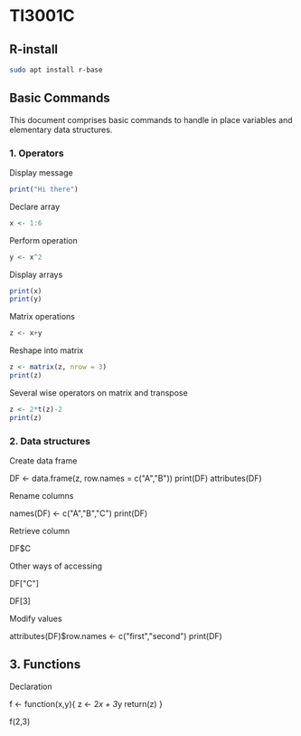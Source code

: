 # TI3001C

## R-install

```bash
sudo apt install r-base
```

## Basic Commands

This document comprises basic commands to handle in place variables and elementary data structures.

### 1. Operators

Display message

```r
print("Hi there")
```

Declare array

```r
x <- 1:6
```

Perform operation

```r
y <- x^2
```

Display arrays

```r
print(x)
print(y)
```

Matrix operations

```r
z <- x+y
```

Reshape into matrix

```r
z <- matrix(z, nrow = 3)
print(z)
```

Several wise operators on matrix and transpose

```r
z <- 2*t(z)-2
print(z)
```

### 2. Data structures

Create data frame

DF <- data.frame(z, row.names = c("A","B"))
print(DF)
attributes(DF)

Rename columns

names(DF) <- c("A","B","C")
print(DF)

Retrieve column

DF$C

Other ways of accessing

DF["C"]

DF[3]

Modify values

attributes(DF)$row.names <- c("first","second")
print(DF)

## 3. Functions

Declaration

f <- function(x,y){
  z <- 2*x + 3*y
  return(z)
}

f(2,3)

